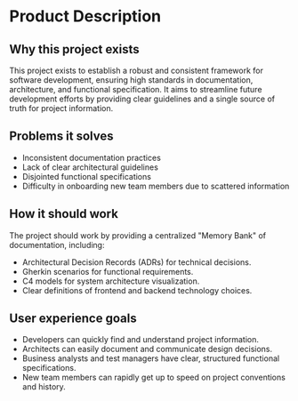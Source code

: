 # Product Description

## Why this project exists
This project exists to establish a robust and consistent framework for software development, ensuring high standards in documentation, architecture, and functional specification. It aims to streamline future development efforts by providing clear guidelines and a single source of truth for project information.

## Problems it solves
- Inconsistent documentation practices
- Lack of clear architectural guidelines
- Disjointed functional specifications
- Difficulty in onboarding new team members due to scattered information

## How it should work
The project should work by providing a centralized "Memory Bank" of documentation, including:
- Architectural Decision Records (ADRs) for technical decisions.
- Gherkin scenarios for functional requirements.
- C4 models for system architecture visualization.
- Clear definitions of frontend and backend technology choices.

## User experience goals
- Developers can quickly find and understand project information.
- Architects can easily document and communicate design decisions.
- Business analysts and test managers have clear, structured functional specifications.
- New team members can rapidly get up to speed on project conventions and history.